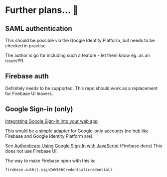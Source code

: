 # Further plans... 🔭

## SAML authentication

This should be possible via the Google Identity Platform, but needs to be checked in practise.

The author is go for including such a feature - let them know eg. as an issue/PR.


## Firebase auth

Definitely needs to be supported. This repo should work as a replacement for Firebase UI leavers.


## Google Sign-in (only)

[Integrating Google Sign-In into your web app](https://developers.google.com/identity/sign-in/web/sign-in)

This would be a simple adapter for Google-only accounts (no hub like Firebase and Google Identity Platform are).

See [Authenticate Using Google Sign-In with JavaScript](https://firebase.google.com/docs/auth/web/google-signin) (Firebase docs) This does not use Firebase UI.

The way to make Firebase open with this is:

```
firebase.auth().signInWithCredential(credential)
```

